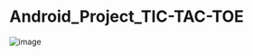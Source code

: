 # Android_Project_TIC-TAC-TOE

![image](https://github.com/Zeenat15/Android_Project_TIC-TAC-TOE/assets/118745817/eb8966ce-b0eb-4c1d-b3ac-b5a9e2e115fc)
